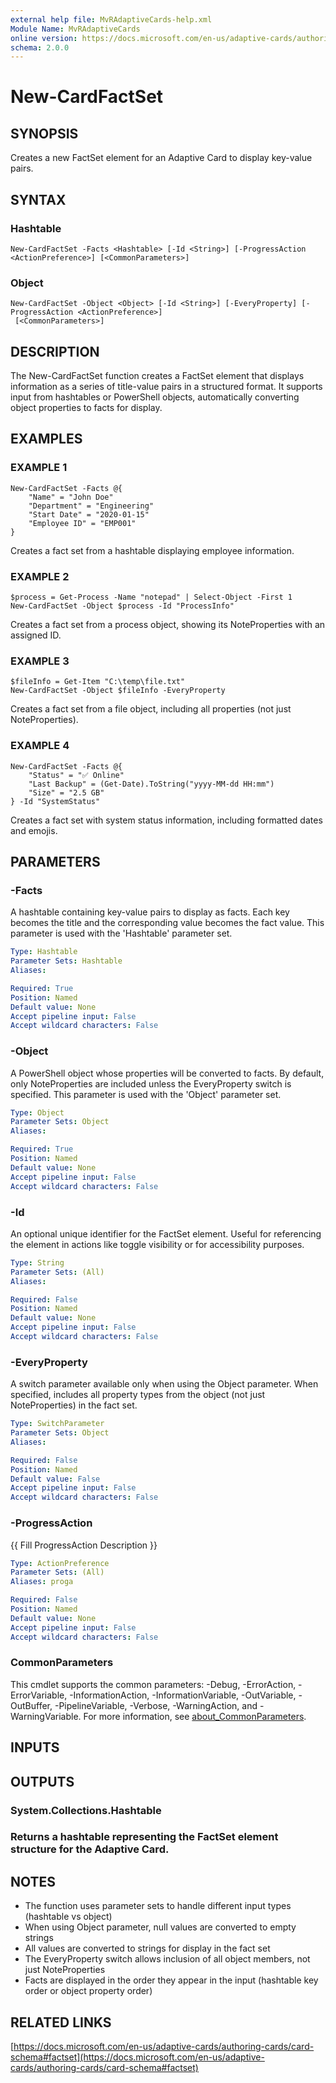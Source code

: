 ```yaml
---
external help file: MvRAdaptiveCards-help.xml
Module Name: MvRAdaptiveCards
online version: https://docs.microsoft.com/en-us/adaptive-cards/authoring-cards/card-schema#factset
schema: 2.0.0
---
```


# New-CardFactSet

## SYNOPSIS
Creates a new FactSet element for an Adaptive Card to display key-value pairs.

## SYNTAX

### Hashtable
```
New-CardFactSet -Facts <Hashtable> [-Id <String>] [-ProgressAction <ActionPreference>] [<CommonParameters>]
```

### Object
```
New-CardFactSet -Object <Object> [-Id <String>] [-EveryProperty] [-ProgressAction <ActionPreference>]
 [<CommonParameters>]
```

## DESCRIPTION
The New-CardFactSet function creates a FactSet element that displays information as a series of
title-value pairs in a structured format.
It supports input from hashtables or PowerShell objects,
automatically converting object properties to facts for display.

## EXAMPLES

### EXAMPLE 1
```
New-CardFactSet -Facts @{
    "Name" = "John Doe"
    "Department" = "Engineering"
    "Start Date" = "2020-01-15"
    "Employee ID" = "EMP001"
}
```

Creates a fact set from a hashtable displaying employee information.

### EXAMPLE 2
```
$process = Get-Process -Name "notepad" | Select-Object -First 1
New-CardFactSet -Object $process -Id "ProcessInfo"
```

Creates a fact set from a process object, showing its NoteProperties with an assigned ID.

### EXAMPLE 3
```
$fileInfo = Get-Item "C:\temp\file.txt"
New-CardFactSet -Object $fileInfo -EveryProperty
```

Creates a fact set from a file object, including all properties (not just NoteProperties).

### EXAMPLE 4
```
New-CardFactSet -Facts @{
    "Status" = "✅ Online"
    "Last Backup" = (Get-Date).ToString("yyyy-MM-dd HH:mm")
    "Size" = "2.5 GB"
} -Id "SystemStatus"
```

Creates a fact set with system status information, including formatted dates and emojis.

## PARAMETERS

### -Facts
A hashtable containing key-value pairs to display as facts.
Each key becomes the title
and the corresponding value becomes the fact value.
This parameter is used with the 'Hashtable' parameter set.

```yaml
Type: Hashtable
Parameter Sets: Hashtable
Aliases:

Required: True
Position: Named
Default value: None
Accept pipeline input: False
Accept wildcard characters: False
```

### -Object
A PowerShell object whose properties will be converted to facts.
By default, only NoteProperties
are included unless the EveryProperty switch is specified.
This parameter is used with the 'Object' parameter set.

```yaml
Type: Object
Parameter Sets: Object
Aliases:

Required: True
Position: Named
Default value: None
Accept pipeline input: False
Accept wildcard characters: False
```

### -Id
An optional unique identifier for the FactSet element.
Useful for referencing the element
in actions like toggle visibility or for accessibility purposes.

```yaml
Type: String
Parameter Sets: (All)
Aliases:

Required: False
Position: Named
Default value: None
Accept pipeline input: False
Accept wildcard characters: False
```

### -EveryProperty
A switch parameter available only when using the Object parameter.
When specified, includes all
property types from the object (not just NoteProperties) in the fact set.

```yaml
Type: SwitchParameter
Parameter Sets: Object
Aliases:

Required: False
Position: Named
Default value: False
Accept pipeline input: False
Accept wildcard characters: False
```

### -ProgressAction
{{ Fill ProgressAction Description }}

```yaml
Type: ActionPreference
Parameter Sets: (All)
Aliases: proga

Required: False
Position: Named
Default value: None
Accept pipeline input: False
Accept wildcard characters: False
```

### CommonParameters
This cmdlet supports the common parameters: -Debug, -ErrorAction, -ErrorVariable, -InformationAction, -InformationVariable, -OutVariable, -OutBuffer, -PipelineVariable, -Verbose, -WarningAction, and -WarningVariable. For more information, see [about_CommonParameters](http://go.microsoft.com/fwlink/?LinkID=113216).

## INPUTS

## OUTPUTS

### System.Collections.Hashtable
###     Returns a hashtable representing the FactSet element structure for the Adaptive Card.
## NOTES
- The function uses parameter sets to handle different input types (hashtable vs object)
- When using Object parameter, null values are converted to empty strings
- All values are converted to strings for display in the fact set
- The EveryProperty switch allows inclusion of all object members, not just NoteProperties
- Facts are displayed in the order they appear in the input (hashtable key order or object property order)

## RELATED LINKS

[https://docs.microsoft.com/en-us/adaptive-cards/authoring-cards/card-schema#factset](https://docs.microsoft.com/en-us/adaptive-cards/authoring-cards/card-schema#factset)

